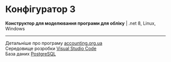 # Конфігуратор 3
<b>Конструктор для моделювання програми для обліку</b> | .net 8, Linux, Windows <br/>

<hr />

Детальніше про програму [accounting.org.ua](https://accounting.org.ua/configurator.html)<br/>
Середовище розробки [Visual Studio Code](https://code.visualstudio.com)<br/>
База даних [PostgreSQL](https://www.enterprisedb.com/downloads/postgres-postgresql-downloads)<br/>
